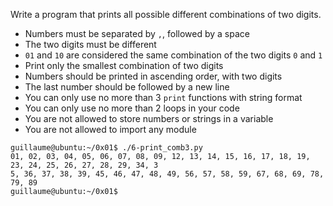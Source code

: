 Write a program that prints all possible different combinations of two digits.
- Numbers must be separated by ```,```, followed by a space
- The two digits must be different
- ```01``` and ```10``` are considered the same combination of the two digits ```0``` and ```1```
- Print only the smallest combination of two digits
- Numbers should be printed in ascending order, with two digits
- The last number should be followed by a new line
- You can only use no more than 3 ```print``` functions with string format
- You can only use no more than 2 loops in your code
- You are not allowed to store numbers or strings in a variable
- You are not allowed to import any module
```
guillaume@ubuntu:~/0x01$ ./6-print_comb3.py
01, 02, 03, 04, 05, 06, 07, 08, 09, 12, 13, 14, 15, 16, 17, 18, 19, 23, 24, 25, 26, 27, 28, 29, 34, 3
5, 36, 37, 38, 39, 45, 46, 47, 48, 49, 56, 57, 58, 59, 67, 68, 69, 78, 79, 89
guillaume@ubuntu:~/0x01$
```
